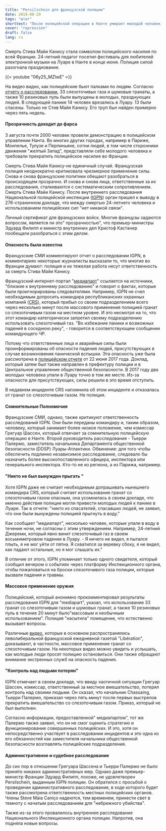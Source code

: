 ```yaml
---
title: "Persilschein для французской полиции"
date: 2019-08-29
tags: "штат"
shorttext: "После полицейской операции в Нанте умирает молодой человек. Обещанная прозрачная обработка-это фарс."
cover: "repression"
draft: false
lang: ru
---
```


Смерть Стива Майи Канису стала символом полицейского насилия по всей Франции. 24-летний педагог посетил фестиваль для любителей электронной музыки на Луаре в Нанте в конце июня. Полиция силой разогнала празднование.

{{< youtube "06y25_MZIwE" >}}

На видео видно, как полицейские бьют палками по людям. Согласно [отчету о расследовании](https://www.lepoint.fr/faits-divers/mort-de-steve-a-nantes-ce-que-dit-le-rapport-de-l-igpn-30-07-2019-2327595_2627.php "Mort de Steve à Nantes : ce que dit le rapport de l'IGPN"), 33 слезоточивых газа и шумовые гранаты, а также 10 резиновых пуль были выпущены в молодых, празднующих людей. В следующей панике 14 человек врезались в Луару. 13 были спасены. Только не Стив Майя Канису. Его труп был найден примерно через пять недель.

#### Прозрачность доходит до фарса

3 августа почти 2000 человек провели демонстрацию в полицейском управлении Нанта. Во многих других городах, например в Париже, Монпелье, Тулузе и Перпиньяне, сотни людей, в том числе сторонники движения "желтый Запад", представляли себе молодого человека и требовали прекратить полицейское насилие во Франции.

Смерть Стива Майя Канису-не единичный случай. Французская полиция неоднократно критиковала чрезмерное применение силы. Снова и снова французские политики обещают разобраться в происходящем прозрачно. И снова и снова лица, ответственные за их расследования, сталкиваются с систематическим сопротивлением. Смерть Стива Майи Канису. После внутреннего расследования Национальной полицейской инспекции ([IGPN](https://www.interieur.gouv.fr/Publications/Rapports-de-l-IGPN "Rapports de l'IGPN")) орган пришел к выводу в 276-страничном докладе, что между смертью 24-летнего человека и использованием полицейских сил "нет никакой связи".

Личный сертификат для французских войск. Многие французы задаются вопросом, является ли это" прозрачностью", что премьер-министры Эдуард Филипп и министр внутренних дел Кристоф Кастанер пообещали разобраться с этим делом.

#### Опасность была известна

Французские СМИ комментируют отчет о расследовании IGPN, в комментариях некоторые журналисты высказали то, что многие во Франции думают: полиция и их тяжелая работа несут ответственность за смерть Стива Майи Канису.

Французский интернет-портал "[медиапарт](https://www.mediapart.fr/journal/france/010819/nantes-l-igpn-omet-des-elements-charge-pour-la-police?page_article=1 "Nantes: l’IGPN omet des éléments à charge pour la police")" ссылается на источники, "близкие к внутреннему расследованию" и говорит о фактах, которые были проигнорированы следователями. Например, IGPN не счел необходимым допросить командира республиканских охранных компаний ([CRS](https://en.wikipedia.org/wiki/Compagnies_R%C3%A9publicaines_de_S%C3%A9curit%C3%A9 "Compagnies Républicaines de Sécurité")), который прибыл со своим подразделением всего через несколько минут после массового применения полицией гранат со слезоточивым газом на местном уровне. И это несмотря на то, что этот командир категорически запретил своему подразделению использовать слезоточивый газ. "Во избежание паники и возможных падений в соседнюю реку", - говорится в соответствующем сообщении командующего ЧР.

Потому что ответственные лица и аварийные силы были проинформированы об опасности падения людей, присутствующих в случае возникновения панической вспышки. Эта опасность уже была рассмотрена в [полицейском отчете](https://www.mediapart.fr/journal/france/300719/nantes-en-2017-un-rapport-de-police-pointait-deja-les-risques-d-une-intervention "Nantes: en 2017, un rapport de police pointait déjà les risques d’une intervention") от 22 июня 2017 года.  Доклад, который затем был также направлен в префектуру полиции и в Центральное управление общественной безопасности. В 2017 году два молодых человека упали в Луару точно в том же месте. Из-за опасности для присутствующих, силы решили в это время отступить.

В недавнем инциденте CRS напомнила об этом инциденте и отказалась от гранат со слезоточивым газом. Не полиция.

#### Сомнительные Полномочия

Французские СМИ, однако, также критикуют ответственность расследований IGPN. Они были переданы командиру и, таким образом, человеку, который занимает более низкое положение, чем комиссар Грегуар Шассен, который отвечает за сомнительную полицейскую операцию в Нанте. Второй руководитель расследования - Тьерри Палермо, заместитель начальника Департамента общественной безопасности (DDSP) Луары-Атлантики. Обвинение: для того чтобы обеспечить подлинно независимое расследование, следовало бы назначить более высокопоставленного офицера, инспектора или генерального инспектора. Кто-то не из региона, а из Парижа, например.

#### "Никто не был вынужден прыгать "

Хотя IGPN даже не считает необходимым допрашивать нынешнего командира CRS, который считает использование гранат со слезоточивым газом опасным, она усомнилась в своем докладе, что именно действия полиции могли привести молодых людей к панике в Луаре. Так в отчете: "никто из спасателей, спасавших людей, не заявил, что они были вынуждены полицией прыгнуть в воду."

Как сообщает "медиапарт", несколько человек, которые упали в воду в течение ночи, не согласны с этим утверждением. Например, 24-летний Джереми, который явно винит слезоточивый газ в своем восьмиметровом падении в Луару. - Я ничего не видел, я пытался плыть, я не мог уйти от пятна. Я схватился за веревку сбоку, я не видел, как падают остальные, но я мог слышать их."

В отличие от этого, IGPN упоминает только одного свидетеля, который сообщил вечером о событиях через платформу Инспекционного органа, чтобы пожаловаться на броски слезоточивого газа полиции, которые вызвали падения и травмы.

#### Массовое применение оружия

Полицейский, который анонимно прокомментировал результаты расследования IGPN для "mediapart", указал, что использование 33 гранат со слезоточивым газом и шумовых гранат, а также 10 резиновых пуль в течение 20 минут было"массовым и необычным использованием". Полиция "насытила" помещение, что естественно вызывает вопросы.

Различные [видео](https://www.liberation.fr/france/2019/07/13/y-a-la-loire-derriere-de-nouvelles-videos-sur-la-charge-policiere-a-nantes_1739733 "'Y a la Loire derrière!' : de nouvelles vidéos sur la charge policière à Nantes"), которые в основном распространялись леволиберальной французской ежедневной газетой "Libération", доказывают, в частности, массовое применение гранат со слезоточивым газом. На некоторых видео можно увидеть и услышать, как молодые люди просят полицию остановиться. Они также обращают внимание экстренных служб на опасность падения.

#### "Контроль над людьми потерян"

IGPN отмечает в своем докладе, что ввиду хаотичной ситуации Грегуар Шассен, комиссар, ответственный за местное вмешательство, потерял контроль над своими людьми. Он сказал, что начальник Chassaing, Тьерри Палермо, приказал через пять минут после первых выстрелов прекратить вмешательство со слезоточивым газом. Приказ, который не был выполнен.

Согласно информации, предоставленной" медиапартом", тот же Палермо также заявил, что он не смог оценить стратегию и функционирование совершенных полицейских. И это, хотя он непосредственно участвует в расследовании инцидентов и это одна из его обязанностей как заместителя начальника общественной безопасности возглавлять полицейские подразделения.

#### Административное и судебное расследование

До сих пор в отношении Грегуара Шассена и Тьерри Палермо не было принято никаких административных мер. Однако даже премьер-министр Франции Эдуард Филипп, похоже, не удовлетворен Persilschein, выданным IGPN полиции. Он обратился с просьбой о проведении административного расследования, в ходе которого будет также рассмотрена ответственность местных полицейских органов. Члены Steve Maia Caniço надеются, тем временем, принести свет в темноту с начатым расследованием для "небрежного убийства".

Также из-за этого провалилось внутреннее расследование Национального Инспекционного органа полиции. Напротив, она подняла новые вопросы.
